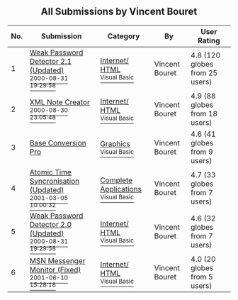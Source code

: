 ﻿<div align="center">

## All Submissions by Vincent Bouret

</div>

No.  | Submission | Category | By   | User Rating
---- | ---------- | -------- | ---- | -----------
1 | [Weak Password Detector 2\.1 \(Updated\)<br /><sup>2000-08-31 19:29:58</sup>](https://github.com/Planet-Source-Code/vincent-bouret-weak-password-detector-2-1-updated__1-11165) | [Internet/ HTML<br /><sup>Visual Basic</sup>](../ByCategory/internet-html__1-34.md) | Vincent Bouret | 4.8 (120 globes from 25 users)
2 | [XML Note Creator<br /><sup>2000-08-30 23:05:48</sup>](https://github.com/Planet-Source-Code/vincent-bouret-xml-note-creator__1-11125) | [Internet/ HTML<br /><sup>Visual Basic</sup>](../ByCategory/internet-html__1-34.md) | Vincent Bouret | 4.9 (88 globes from 18 users)
3 | [Base Conversion Pro<br />](https://github.com/Planet-Source-Code/vincent-bouret-base-conversion-pro__1-11051) | [Graphics<br /><sup>Visual Basic</sup>](../ByCategory/graphics__1-46.md) | Vincent Bouret | 4.6 (41 globes from 9 users)
4 | [Atomic Time Syncronisation \(Updated\)<br /><sup>2001-03-05 10:00:32</sup>](https://github.com/Planet-Source-Code/vincent-bouret-atomic-time-syncronisation-updated__1-21525) | [Complete Applications<br /><sup>Visual Basic</sup>](../ByCategory/complete-applications__1-27.md) | Vincent Bouret | 4.7 (33 globes from 7 users)
5 | [Weak Password Detector 2\.0 \(Updated\)<br /><sup>2000-08-31 19:29:58</sup>](https://github.com/Planet-Source-Code/vincent-bouret-weak-password-detector-2-0-updated__1-11105) | [Internet/ HTML<br /><sup>Visual Basic</sup>](../ByCategory/internet-html__1-34.md) | Vincent Bouret | 4.6 (32 globes from 7 users)
6 | [MSN Messenger Monitor \(Fixed\)<br /><sup>2001-06-10 15:28:18</sup>](https://github.com/Planet-Source-Code/vincent-bouret-msn-messenger-monitor-fixed__1-24236) | [Internet/ HTML<br /><sup>Visual Basic</sup>](../ByCategory/internet-html__1-34.md) | Vincent Bouret | 4.0 (20 globes from 5 users)
